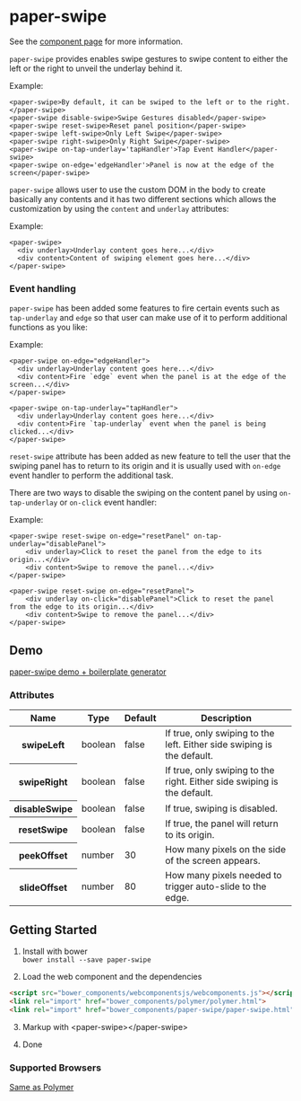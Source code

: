 # paper-swipe

See the [component page](http://motss.github.io/paper-swipe/components/paper-swipe/) for more information.

`paper-swipe` provides enables swipe gestures to swipe content to either the left or the right to unveil the underlay
behind it.

Example:

    <paper-swipe>By default, it can be swiped to the left or to the right.</paper-swipe>
    <paper-swipe disable-swipe>Swipe Gestures disabled</paper-swipe>
    <paper-swipe reset-swipe>Reset panel position</paper-swipe>
    <paper-swipe left-swipe>Only Left Swipe</paper-swipe>
    <paper-swipe right-swipe>Only Right Swipe</paper-swipe>
    <paper-swipe on-tap-underlay='tapHandler'>Tap Event Handler</paper-swipe>
    <paper-swipe on-edge='edgeHandler'>Panel is now at the edge of the screen</paper-swipe>

`paper-swipe` allows user to use the custom DOM in the body to create basically any contents and it has two different
sections which allows the customization by using the `content` and `underlay` attributes:

Example:

    <paper-swipe>
      <div underlay>Underlay content goes here...</div>
      <div content>Content of swiping element goes here...</div>
    </paper-swipe>

### Event handling

`paper-swipe` has been added some features to fire certain events such as `tap-underlay` and `edge` so that user can
make use of it to perform additional functions as you like:

Example:

    <paper-swipe on-edge="edgeHandler">
      <div underlay>Underlay content goes here...</div>
      <div content>Fire `edge` event when the panel is at the edge of the screen...</div>
    </paper-swipe>

    <paper-swipe on-tap-underlay="tapHandler">
      <div underlay>Underlay content goes here...</div>
      <div content>Fire `tap-underlay` event when the panel is being clicked...</div>
    </paper-swipe>

`reset-swipe` attribute has been added as new feature to tell the user that the swiping panel has to return to its
origin and it is usually used with `on-edge` event handler to perform the additional task.

There are two ways to disable the swiping on the content panel by using `on-tap-underlay` or `on-click` event handler:

Example:

    <paper-swipe reset-swipe on-edge="resetPanel" on-tap-underlay="disablePanel">
        <div underlay>Click to reset the panel from the edge to its origin...</div>
        <div content>Swipe to remove the panel...</div>
    </paper-swipe>

    <paper-swipe reset-swipe on-edge="resetPanel">
        <div underlay on-click="disablePanel">Click to reset the panel from the edge to its origin...</div>
        <div content>Swipe to remove the panel...</div>
    </paper-swipe>

## Demo
[paper-swipe demo + boilerplate generator](http://motss.github.io/paper-swipe/components/paper-swipe/demo/index.html)

### Attributes
<table>
<thead>
<tr>
<th>Name</th>
<th>Type</th>
<th>Default</th>
<th>Description</th>
</tr>
</thead>
<tbody>
<tr>
<th>swipeLeft</th>
<td>boolean</td>
<td>false</td>
<td>If true, only swiping to the left. Either side swiping is the default.</td>
</tr>
<tr>
<th>swipeRight</th>
<td>boolean</td>
<td>false</td>
<td>If true, only swiping to the right. Either side swiping is the default.</td>
</tr>
<tr>
<th>disableSwipe</th>
<td>boolean</td>
<td>false</td>
<td>If true, swiping is disabled.</td>
</tr>
<tr>
<th>resetSwipe</th>
<td>boolean</td>
<td>false</td>
<td>If true, the panel will return to its origin.</td>
</tr>
<tr>
<th>peekOffset</th>
<td>number</td>
<td>30</td>
<td>How many pixels on the side of the screen appears.</td>
</tr>
<tr>
<th>slideOffset</th>
<td>number</td>
<td>80</td>
<td>How many pixels needed to trigger auto-slide to the edge.</td>
</tr>
</tbody>
</table>

## Getting Started

1. Install with bower  
`bower install --save paper-swipe`

2. Load the web component and the dependencies

```html
<script src="bower_components/webcomponentsjs/webcomponents.js"></script>
<link rel="import" href="bower_components/polymer/polymer.html">
<link rel="import" href="bower_components/paper-swipe/paper-swipe.html">
```

3. Markup with &lt;paper-swipe&gt;&lt;/paper-swipe&gt;

4. Done

### Supported Browsers

[Same as Polymer](http://www.polymer-project.org/resources/compatibility.html)
